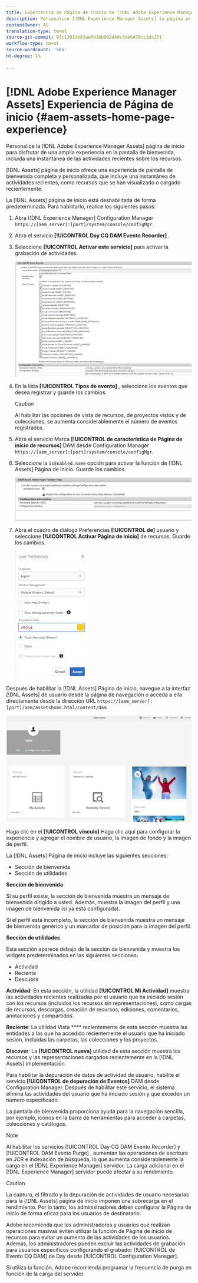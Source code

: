 ```yaml
---
title: Experiencia de Página de inicio de [!DNL Adobe Experience Manager Assets].
description: Personalice [!DNL Experience Manager Assets] la página principal para disfrutar de una experiencia de pantalla de bienvenida completa, incluida una instantánea de las actividades recientes sobre los recursos.
contentOwner: AG
translation-type: tm+mt
source-git-commit: 9fc1201db83ae0d3bb902d4dc3ab6d78cc1dc251
workflow-type: tm+mt
source-wordcount: '565'
ht-degree: 1%

---
```



# [!DNL Adobe Experience Manager Assets] Experiencia de Página de inicio {#aem-assets-home-page-experience}

Personalice la [!DNL Adobe Experience Manager Assets] página de inicio para disfrutar de una amplia experiencia en la pantalla de bienvenida, incluida una instantánea de las actividades recientes sobre los recursos.

[!DNL Assets] página de inicio ofrece una experiencia de pantalla de bienvenida completa y personalizada, que incluye una instantánea de actividades recientes, como recursos que se han visualizado o cargado recientemente.

La [!DNL Assets] página de inicio está deshabilitada de forma predeterminada. Para habilitarlo, realice los siguientes pasos:

1. Abra [!DNL Experience Manager] Configuration Manager `https://[aem_server]:[port]/system/console/configMgr`.
1. Abra el servicio **[!UICONTROL Day CQ DAM Evento Recorder]** .
1. Seleccione **[!UICONTROL Activar este servicio]** para activar la grabación de actividades.

   ![chlimage_1-250](assets/chlimage_1-250.png)

1. En la lista **[!UICONTROL Tipos de evento]** , seleccione los eventos que desea registrar y guarde los cambios.

   >[!CAUTION]
   >
   >Al habilitar las opciones de vista de recursos, de proyectos vistos y de colecciones, se aumenta considerablemente el número de eventos registrados.

1. Abra el servicio Marca **[!UICONTROL de característica de Página de inicio de recursos]** DAM desde Configuration Manager `https://[aem_server]:[port]/system/console/configMgr`.
1. Seleccione la `isEnabled.name` opción para activar la función de [!DNL Assets] Página de inicio. Guarde los cambios.

   ![chlimage_1-251](assets/chlimage_1-251.png)

1. Abra el cuadro de diálogo Preferencias **[!UICONTROL de]** usuario y seleccione **[!UICONTROL Activar Página de inicio]** de recursos. Guarde los cambios.

   ![Activar página de inicio de recursos en el cuadro de diálogo Preferencias del usuario](assets/Annotation-color.png)

Después de habilitar la [!DNL Assets] Página de inicio, navegue a la interfaz [!DNL Assets] de usuario desde la página de navegación o acceda a ella directamente desde la dirección URL `https://[aem_server]:[port]/aem/assetshome.html/content/dam`.

![configurar vínculo de experiencia en la interfaz de usuario de Recursos](assets/config-experience-link.png)

Haga clic en el **[!UICONTROL vínculo]** Haga clic aquí para configurar la experiencia y agregar el nombre de usuario, la imagen de fondo y la imagen de perfil.

La [!DNL Assets] Página de inicio incluye las siguientes secciones:

* Sección de bienvenida
* Sección de utilidades

**Sección de bienvenida**

Si su perfil existe, la sección de bienvenida muestra un mensaje de bienvenida dirigido a usted. Además, muestra la imagen del perfil y una imagen de bienvenida (si ya está configurada).

Si el perfil está incompleto, la sección de bienvenida muestra un mensaje de bienvenida genérico y un marcador de posición para la imagen del perfil.

**Sección de utilidades**

Esta sección aparece debajo de la sección de bienvenida y muestra los widgets predeterminados en las siguientes secciones:

* Actividad
* Reciente
* Descubrir

**Actividad**: En esta sección, la utilidad **[!UICONTROL Mi Actividad]** muestra las actividades recientes realizadas por el usuario que ha iniciado sesión con los recursos (incluidos los recursos sin representaciones), como cargas de recursos, descargas, creación de recursos, ediciones, comentarios, anotaciones y compartidos.

**Reciente**: La utilidad Vista **** recientemente de esta sección muestra las entidades a las que ha accedido recientemente el usuario que ha iniciado sesión, incluidas las carpetas, las colecciones y los proyectos.

**Discover**: La **[!UICONTROL nueva]** utilidad de esta sección muestra los recursos y las representaciones cargados recientemente en la [!DNL Assets] implementación.

Para habilitar la depuración de datos de actividad de usuario, habilite el servicio **[!UICONTROL de depuración de Eventos]** DAM desde Configuration Manager. Después de habilitar este servicio, el sistema elimina las actividades del usuario que ha iniciado sesión y que exceden un número especificado.

La pantalla de bienvenida proporciona ayuda para la navegación sencilla, por ejemplo, iconos en la barra de herramientas para acceder a carpetas, colecciones y catálogos.

>[!NOTE]
>
>Al habilitar los servicios [!UICONTROL Day CQ DAM Evento Recorder] y [!UICONTROL DAM Evento Purge] , aumentan las operaciones de escritura en JCR e indexación de búsqueda, lo que aumenta considerablemente la carga en el [!DNL Experience Manager] servidor. La carga adicional en el [!DNL Experience Manager] servidor puede afectar a su rendimiento.

>[!CAUTION]
>
>La captura, el filtrado y la depuración de actividades de usuario necesarias para la [!DNL Assets] página de inicio imponen una sobrecarga en el rendimiento. Por lo tanto, los administradores deben configurar la Página de inicio de forma eficaz para los usuarios de destinatario.
>
>Adobe recomienda que los administradores y usuarios que realizan operaciones masivas eviten utilizar la función de Página de inicio de recursos para evitar un aumento de las actividades de los usuarios. Además, los administradores pueden excluir las actividades de grabación para usuarios específicos configurando el grabador [!UICONTROL de Evento CQ DAM] de Day desde [!UICONTROL Configuration Manager].
>
>Si utiliza la función, Adobe recomienda programar la frecuencia de purga en función de la carga del servidor.
